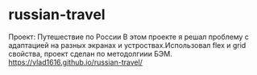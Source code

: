 # russian-travel
Проект: Путешествие по России
В этом проекте я решал проблему с адаптацией на разных экранах и устроствах.Использовал flex и grid свойства, проект сделан по методолгиии БЭМ.
https://vlad1616.github.io/russian-travel/
